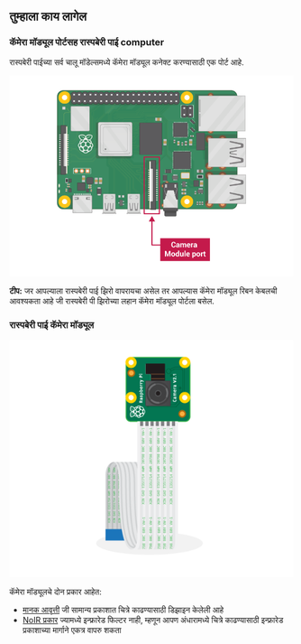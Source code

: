 ## तुम्हाला काय लागेल

### कॅमेरा मॉड्यूल पोर्टसह रास्पबेरी पाई computer

रास्पबेरी पाईच्या सर्व चालू मॉडेल्समध्ये कॅमेरा मॉड्यूल कनेक्ट करण्यासाठी एक पोर्ट आहे.

![कॅमेरा मॉड्यूलसह रास्पबेरी पाई 3B+ जोडणे](images/pi4-camera-port.png)

**टीप:** जर आपल्याला रास्पबेरी पाई झिरो वापरायचा असेल तर आपल्यास कॅमेरा मॉड्यूल रिबन केबलची आवश्यकता आहे जी रास्पबेरी पी झिरोच्या लहान कॅमेरा मॉड्यूल पोर्टला बसेल.

### रास्पबेरी पाई कॅमेरा मॉड्यूल

![रास्पबेरी पाई कॅमेरा मॉड्यूल](images/camera-module.png)

कॅमेरा मॉड्यूलचे दोन प्रकार आहेत:

* [मानक आवृत्ती](https://www.raspberrypi.org/products/camera-module-v2/) जी सामान्य प्रकाशात चित्रे काढण्यासाठी डिझाइन केलेली आहे
* [NoIR प्रकार](https://www.raspberrypi.org/products/pi-noir-camera-v2/) ज्यामध्ये इन्फ्रारेड फिल्टर नाही, म्हणून आपण अंधारामध्ये चित्रे काढण्यासाठी इन्फ्रारेड प्रकाशाच्या मार्गाने एकत्र वापरु शकता


